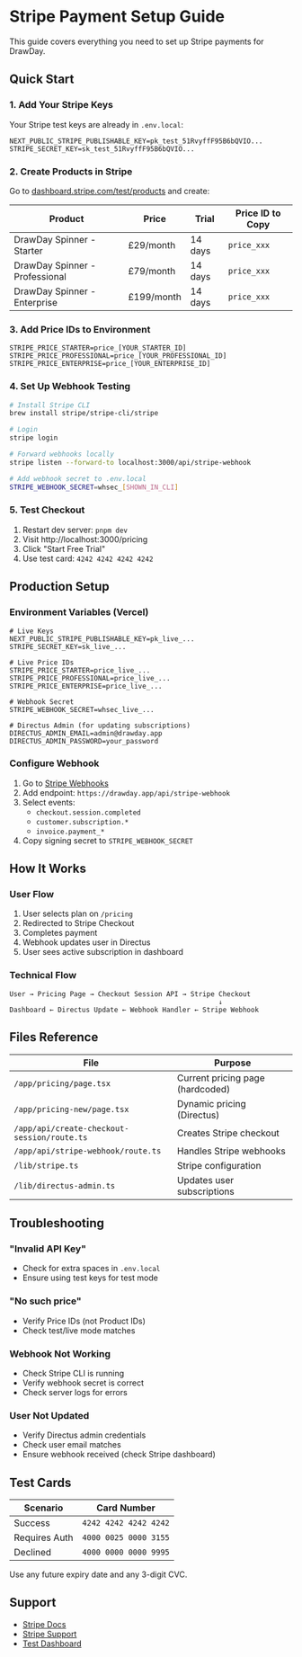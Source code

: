 # Stripe Payment Setup Guide

This guide covers everything you need to set up Stripe payments for DrawDay.

## Quick Start

### 1. Add Your Stripe Keys

Your Stripe test keys are already in `.env.local`:

```env
NEXT_PUBLIC_STRIPE_PUBLISHABLE_KEY=pk_test_51RvyffF95B6bQVIO...
STRIPE_SECRET_KEY=sk_test_51RvyffF95B6bQVIO...
```

### 2. Create Products in Stripe

Go to [dashboard.stripe.com/test/products](https://dashboard.stripe.com/test/products) and create:

| Product                        | Price      | Trial   | Price ID to Copy |
| ------------------------------ | ---------- | ------- | ---------------- |
| DrawDay Spinner - Starter      | £29/month  | 14 days | `price_xxx`      |
| DrawDay Spinner - Professional | £79/month  | 14 days | `price_xxx`      |
| DrawDay Spinner - Enterprise   | £199/month | 14 days | `price_xxx`      |

### 3. Add Price IDs to Environment

```env
STRIPE_PRICE_STARTER=price_[YOUR_STARTER_ID]
STRIPE_PRICE_PROFESSIONAL=price_[YOUR_PROFESSIONAL_ID]
STRIPE_PRICE_ENTERPRISE=price_[YOUR_ENTERPRISE_ID]
```

### 4. Set Up Webhook Testing

```bash
# Install Stripe CLI
brew install stripe/stripe-cli/stripe

# Login
stripe login

# Forward webhooks locally
stripe listen --forward-to localhost:3000/api/stripe-webhook

# Add webhook secret to .env.local
STRIPE_WEBHOOK_SECRET=whsec_[SHOWN_IN_CLI]
```

### 5. Test Checkout

1. Restart dev server: `pnpm dev`
2. Visit http://localhost:3000/pricing
3. Click "Start Free Trial"
4. Use test card: `4242 4242 4242 4242`

## Production Setup

### Environment Variables (Vercel)

```env
# Live Keys
NEXT_PUBLIC_STRIPE_PUBLISHABLE_KEY=pk_live_...
STRIPE_SECRET_KEY=sk_live_...

# Live Price IDs
STRIPE_PRICE_STARTER=price_live_...
STRIPE_PRICE_PROFESSIONAL=price_live_...
STRIPE_PRICE_ENTERPRISE=price_live_...

# Webhook Secret
STRIPE_WEBHOOK_SECRET=whsec_live_...

# Directus Admin (for updating subscriptions)
DIRECTUS_ADMIN_EMAIL=admin@drawday.app
DIRECTUS_ADMIN_PASSWORD=your_password
```

### Configure Webhook

1. Go to [Stripe Webhooks](https://dashboard.stripe.com/webhooks)
2. Add endpoint: `https://drawday.app/api/stripe-webhook`
3. Select events:
   - `checkout.session.completed`
   - `customer.subscription.*`
   - `invoice.payment_*`
4. Copy signing secret to `STRIPE_WEBHOOK_SECRET`

## How It Works

### User Flow

1. User selects plan on `/pricing`
2. Redirected to Stripe Checkout
3. Completes payment
4. Webhook updates user in Directus
5. User sees active subscription in dashboard

### Technical Flow

```
User → Pricing Page → Checkout Session API → Stripe Checkout
                                                    ↓
Dashboard ← Directus Update ← Webhook Handler ← Stripe Webhook
```

## Files Reference

| File                                        | Purpose                          |
| ------------------------------------------- | -------------------------------- |
| `/app/pricing/page.tsx`                     | Current pricing page (hardcoded) |
| `/app/pricing-new/page.tsx`                 | Dynamic pricing (Directus)       |
| `/app/api/create-checkout-session/route.ts` | Creates Stripe checkout          |
| `/app/api/stripe-webhook/route.ts`          | Handles Stripe webhooks          |
| `/lib/stripe.ts`                            | Stripe configuration             |
| `/lib/directus-admin.ts`                    | Updates user subscriptions       |

## Troubleshooting

### "Invalid API Key"

- Check for extra spaces in `.env.local`
- Ensure using test keys for test mode

### "No such price"

- Verify Price IDs (not Product IDs)
- Check test/live mode matches

### Webhook Not Working

- Check Stripe CLI is running
- Verify webhook secret is correct
- Check server logs for errors

### User Not Updated

- Verify Directus admin credentials
- Check user email matches
- Ensure webhook received (check Stripe dashboard)

## Test Cards

| Scenario      | Card Number           |
| ------------- | --------------------- |
| Success       | `4242 4242 4242 4242` |
| Requires Auth | `4000 0025 0000 3155` |
| Declined      | `4000 0000 0000 9995` |

Use any future expiry date and any 3-digit CVC.

## Support

- [Stripe Docs](https://stripe.com/docs)
- [Stripe Support](https://support.stripe.com)
- [Test Dashboard](https://dashboard.stripe.com/test)
